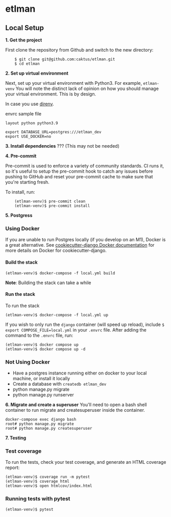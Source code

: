 # etlman
## Local Setup

**1. Get the project**

First clone the repository from Github and switch to the new directory:

```linux
    $ git clone git@github.com:caktus/etlman.git
    $ cd etlman
```

**2. Set up virtual environment**

Next, set up your virtual environment with Python3. For example, `etlman-venv`
You will note the distinct lack of opinion on how you should manage your 
virtual environment. This is by design.

In case you use [direnv](https://direnv.net/). 

envrc sample file 
```
layout python python3.9

export DATABASE_URL=postgres:///etlman_dev
export USE_DOCKER=no
```


**3. Install dependencies**
??? (This may not be needed)

**4. Pre-commit**

Pre-commit is used to enforce a variety of community standards. CI runs it,
so it's useful to setup the pre-commit hook to catch any issues before pushing
to GitHub and reset your pre-commit cache to make sure that you're starting fresh.

To install, run:

```linux
    (etlman-venv)$ pre-commit clean
    (etlman-venv)$ pre-commit install
```

**5. Postgress**

### Using Docker
If you are unable to run Postgres locally (if you develop on an M1), Docker is a great alternative. See [cookiecutter-django Docker documentation](http://cookiecutter-django.readthedocs.io/en/latest/deployment-with-docker.html) for more details on Docker for cookiecutter-django.

#### Build the stack

```
(etlman-venv)$ docker-compose -f local.yml build
```

**Note**: Building the stack can take a while

#### Run the stack
To run the stack
```
(etlman-venv)$ docker-compose -f local.yml up
```

If you wish to only run the `django` container (will speed up reload), include `$ export COMPOSE_FILE=local.yml` in your `.envrc` file. After adding the command to the `.envrc` file, run:

```
(etlman-venv)$ docker compose up
(etlman-venv)$ docker compose up -d
```


### Not Using Docker

- Have a postgres instance running either on docker to your local machine, or install it locally
- Create a database with  ```createdb etlman_dev```
- python manage.py migrate
- python manage.py runserver

**6. Migrate and create a superuser**
You'll need to open a bash shell container to run migrate and createsuperuser inside the container.

```
docker-compose exec django bash
root# python manage.py migrate
root# python manage.py createsuperuser
```

**7. Testing**

### Test coverage

To run the tests, check your test coverage, and generate an HTML coverage report:
```
(etlman-venv)$ coverage run -m pytest
(etlman-venv)$ coverage html
(etlman-venv)$ open htmlcov/index.html
```

### Running tests with pytest

```
(etlman-venv)$ pytest
```

